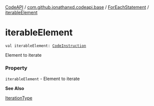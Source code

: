 [CodeAPI](../../index.md) / [com.github.jonathanxd.codeapi.base](../index.md) / [ForEachStatement](index.md) / [iterableElement](.)

# iterableElement

`val iterableElement: `[`CodeInstruction`](../../com.github.jonathanxd.codeapi/-code-instruction.md)

Element to iterate

### Property

`iterableElement` - Element to iterate

**See Also**

[IterationType](../-iteration-type/index.md)

